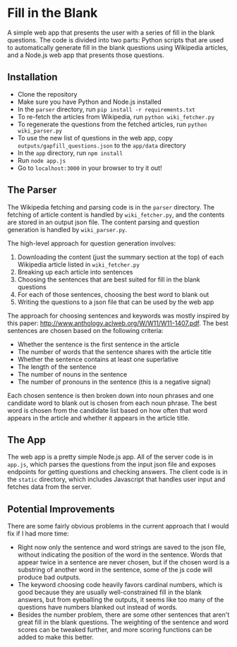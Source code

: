 Fill in the Blank
=

A simple web app that presents the user with a series of fill in the blank questions. The code is divided into two parts: Python scripts that are used to automatically generate fill in the blank questions using Wikipedia articles, and a Node.js web app that presents those questions.

Installation
-

- Clone the repository
- Make sure you have Python and Node.js installed
- In the `parser` directory, run `pip install -r requirements.txt`
- To re-fetch the articles from Wikipedia, run `python wiki_fetcher.py`
- To regenerate the questions from the fetched articles, run `python wiki_parser.py`
- To use the new list of questions in the web app, copy `outputs/gapfill_questions.json` to the `app/data` directory
- In the `app` directory, run `npm install`
- Run `node app.js`
- Go to `localhost:3000` in your browser to try it out!

The Parser
-

The Wikipedia fetching and parsing code is in the `parser` directory. The fetching of article content is handled by `wiki_fetcher.py`, and the contents are stored in an output json file. The content parsing and question generation is handled by `wiki_parser.py`.

The high-level approach for question generation involves:

1. Downloading the content (just the summary section at the top) of each Wikipedia article listed in `wiki_fetcher.py`
2. Breaking up each article into sentences
3. Choosing the sentences that are best suited for fill in the blank questions
4. For each of those sentences, choosing the best word to blank out
5. Writing the questions to a json file that can be used by the web app

The approach for choosing sentences and keywords was mostly inspired by this paper: http://www.anthology.aclweb.org/W/W11/W11-1407.pdf. The best sentences are chosen based on the following criteria:

- Whether the sentence is the first sentence in the article
- The number of words that the sentence shares with the article title
- Whether the sentence contains at least one superlative
- The length of the sentence
- The number of nouns in the sentence
- The number of pronouns in the sentence (this is a negative signal)

Each chosen sentence is then broken down into noun phrases and one candidate word to blank out is chosen from each noun phrase. The best word is chosen from the candidate list based on how often that word appears in the article and whether it appears in the article title.

The App
-

The web app is a pretty simple Node.js app. All of the server code is in `app.js`, which parses the questions from the input json file and exposes endpoints for getting questions and checking answers. The client code is in the `static` directory, which includes Javascript that handles user input and fetches data from the server.

Potential Improvements
-

There are some fairly obvious problems in the current approach that I would fix if I had more time:

- Right now only the sentence and word strings are saved to the json file, without indicating the position of the word in the sentence. Words that appear twice in a sentence are never chosen, but if the chosen word is a substring of another word in the sentence, some of the js code will produce bad outputs.
- The keyword choosing code heavily favors cardinal numbers, which is good because they are usually well-constrained fill in the blank answers, but from eyeballing the outputs, it seems like too many of the questions have numbers blanked out instead of words.
- Besides the number problem, there are some other sentences that aren't great fill in the blank questions. The weighting of the sentence and word scores can be tweaked further, and more scoring functions can be added to make this better.
